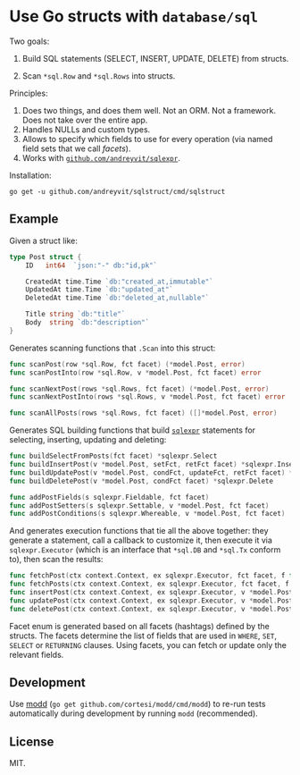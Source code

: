 # Use Go structs with `database/sql`

Two goals:

1. Build SQL statements (SELECT, INSERT, UPDATE, DELETE) from structs.

2. Scan `*sql.Row` and `*sql.Rows` into structs.

Principles:

1. Does two things, and does them well. Not an ORM. Not a framework. Does not take over the entire app.
2. Handles NULLs and custom types.
3. Allows to specify which fields to use for every operation (via named field sets that we call _facets_).
4. Works with [`github.com/andreyvit/sqlexpr`](https://github.com/andreyvit/sqlexpr).

Installation:

    go get -u github.com/andreyvit/sqlstruct/cmd/sqlstruct

## Example

Given a struct like:

```go
type Post struct {
    ID   int64  `json:"-" db:"id,pk"`

    CreatedAt time.Time `db:"created_at,immutable"`
    UpdatedAt time.Time `db:"updated_at"`
    DeletedAt time.Time `db:"deleted_at,nullable"`

    Title string `db:"title"`
    Body  string `db:"description"`
}
```

Generates scanning functions that `.Scan` into this struct:

```go
func scanPost(row *sql.Row, fct facet) (*model.Post, error)
func scanPostInto(row *sql.Row, v *model.Post, fct facet) error

func scanNextPost(rows *sql.Rows, fct facet) (*model.Post, error)
func scanNextPostInto(rows *sql.Rows, v *model.Post, fct facet) error

func scanAllPosts(rows *sql.Rows, fct facet) ([]*model.Post, error)
```

Generates SQL building functions that build [`sqlexpr`](https://github.com/andreyvit/sqlexpr) statements for selecting, inserting, updating and deleting:


```go
func buildSelectFromPosts(fct facet) *sqlexpr.Select
func buildInsertPost(v *model.Post, setFct, retFct facet) *sqlexpr.Insert
func buildUpdatePost(v *model.Post, condFct, updateFct, retFct facet) *sqlexpr.Update
func buildDeletePost(v *model.Post, condFct facet) *sqlexpr.Delete

func addPostFields(s sqlexpr.Fieldable, fct facet)
func addPostSetters(s sqlexpr.Settable, v *model.Post, fct facet)
func addPostConditions(s sqlexpr.Whereable, v *model.Post, fct facet)
```

And generates execution functions that tie all the above together: they generate a statement, call a callback to customize it, then execute it via `sqlexpr.Executor` (which is an interface that `*sql.DB` and `*sql.Tx` conform to), then scan the results:

```go
func fetchPost(ctx context.Context, ex sqlexpr.Executor, fct facet, f func(*sqlexpr.Select)) (*model.Post, error)
func fetchPosts(ctx context.Context, ex sqlexpr.Executor, fct facet, f func(*sqlexpr.Select)) ([]*model.Post, error)
func insertPost(ctx context.Context, ex sqlexpr.Executor, v *model.Post, setFct, retFct facet, f func(*sqlexpr.Insert)) error
func updatePost(ctx context.Context, ex sqlexpr.Executor, v *model.Post, condFct, updateFct, retFct facet, f func(*sqlexpr.Update)) error
func deletePost(ctx context.Context, ex sqlexpr.Executor, v *model.Post, condFct facet, f func(*sqlexpr.Delete)) error
```

Facet enum is generated based on all facets (hashtags) defined by the structs. The facets determine the list of fields that are used in `WHERE`, `SET`, `SELECT` or `RETURNING` clauses. Using facets, you can fetch or update only the relevant fields.


## Development

Use [modd](https://github.com/cortesi/modd) (`go get github.com/cortesi/modd/cmd/modd`) to re-run tests automatically during development by running `modd` (recommended).


## License

MIT.
